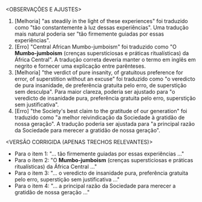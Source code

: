 <OBSERVAÇÕES E AJUSTES>
1. [Melhoria] "as steadily in the light of these experiences" foi traduzido como "tão constantemente à luz dessas experiências". Uma tradução mais natural poderia ser "tão firmemente guiadas por essas experiências".
2. [Erro] "Central African Mumbo-jumboism" foi traduzido como "O **Mumbo-jumboism** (crenças supersticiosas e práticas ritualísticas) da África Central". A tradução correta deveria manter o termo em inglês em negrito e fornecer uma explicação entre parênteses.
3. [Melhoria] "the verdict of pure insanity, of gratuitous preference for error, of superstition without an excuse" foi traduzido como "o veredicto de pura insanidade, de preferência gratuita pelo erro, de superstição sem desculpa". Para maior clareza, poderia ser ajustado para "o veredicto de insanidade pura, preferência gratuita pelo erro, superstição sem justificativa".
4. [Erro] "the Society's best claim to the gratitude of our generation" foi traduzido como "a melhor reivindicação da Sociedade à gratidão de nossa geração". A tradução poderia ser ajustada para "a principal razão da Sociedade para merecer a gratidão de nossa geração".

<VERSÃO CORRIGIDA (APENAS TRECHOS RELEVANTES)>
- Para o item 1: "... tão firmemente guiadas por essas experiências ..."
- Para o item 2: "O **Mumbo-jumboism** (crenças supersticiosas e práticas ritualísticas) da África Central ..."
- Para o item 3: "... o veredicto de insanidade pura, preferência gratuita pelo erro, superstição sem justificativa ..."
- Para o item 4: "... a principal razão da Sociedade para merecer a gratidão de nossa geração ..."